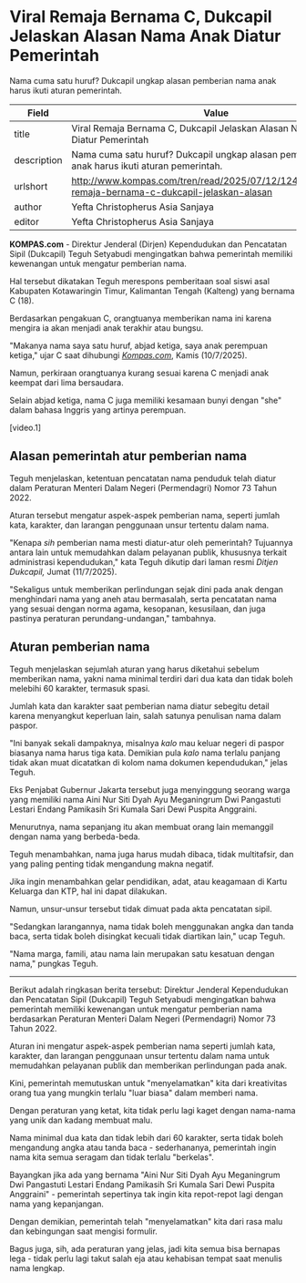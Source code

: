 # Viral Remaja Bernama C, Dukcapil Jelaskan Alasan Nama Anak Diatur Pemerintah

Nama cuma satu huruf? Dukcapil ungkap alasan pemberian nama anak harus ikuti aturan pemerintah.

| Field       | Value                                                       |
|-------------|-------------------------------------------------------------|
| title       | Viral Remaja Bernama C, Dukcapil Jelaskan Alasan Nama Anak Diatur Pemerintah |
| description | Nama cuma satu huruf? Dukcapil ungkap alasan pemberian nama anak harus ikuti aturan pemerintah. |
| urlshort    | http://www.kompas.com/tren/read/2025/07/12/124500365/viral-remaja-bernama-c-dukcapil-jelaskan-alasan |
| author      | Yefta Christopherus Asia Sanjaya |
| editor      | Yefta Christopherus Asia Sanjaya |

**KOMPAS.com** - Direktur Jenderal (Dirjen) Kependudukan dan Pencatatan Sipil (Dukcapil) Teguh Setyabudi mengingatkan bahwa pemerintah memiliki kewenangan untuk mengatur pemberian nama.

Hal tersebut dikatakan Teguh merespons pemberitaan soal siswi asal Kabupaten Kotawaringin Timur, Kalimantan Tengah (Kalteng) yang bernama C (18).

Berdasarkan pengakuan C, orangtuanya memberikan nama ini karena mengira ia akan menjadi anak terakhir atau bungsu.

"Makanya nama saya satu huruf, abjad ketiga, saya anak perempuan ketiga," ujar C saat dihubungi [*Kompas.com*](https://regional.kompas.com/read/2025/07/11/113000078/asal-muasal-remaja-asal-kalteng-bernama-c-ada-kesamaan-bunyi-dengan-she-), Kamis (10/7/2025).

Namun, perkiraan orangtuanya kurang sesuai karena C menjadi anak keempat dari lima bersaudara.

Selain abjad ketiga, nama C juga memiliki kesamaan bunyi dengan "she" dalam bahasa Inggris yang artinya perempuan.

\[video.1\]

## Alasan pemerintah atur pemberian nama

Teguh menjelaskan, ketentuan pencatatan nama penduduk telah diatur dalam Peraturan Menteri Dalam Negeri (Permendagri) Nomor 73 Tahun 2022.

Aturan tersebut mengatur aspek-aspek pemberian nama, seperti jumlah kata, karakter, dan larangan penggunaan unsur tertentu dalam nama.

"Kenapa *sih* pemberian nama mesti diatur-atur oleh pemerintah? Tujuannya antara lain untuk memudahkan dalam pelayanan publik, khususnya terkait administrasi kependudukan," kata Teguh dikutip dari laman resmi *Ditjen Dukcapil,* Jumat (11/7/2025).

\"Sekaligus untuk memberikan perlindungan sejak dini pada anak dengan menghindari nama yang aneh atau bermasalah, serta pencatatan nama yang sesuai dengan norma agama, kesopanan, kesusilaan, dan juga pastinya peraturan perundang-undangan,\" tambahnya.

## Aturan pemberian nama

Teguh menjelaskan sejumlah aturan yang harus diketahui sebelum memberikan nama, yakni nama minimal terdiri dari dua kata dan tidak boleh melebihi 60 karakter, termasuk spasi.

Jumlah kata dan karakter saat pemberian nama diatur sebegitu detail karena menyangkut keperluan lain, salah satunya penulisan nama dalam paspor.

"Ini banyak sekali dampaknya, misalnya *kalo* mau keluar negeri di paspor biasanya nama harus tiga kata. Demikian pula *kalo* nama terlalu panjang tidak akan muat dicatatkan di kolom nama dokumen kependudukan," jelas Teguh.

Eks Penjabat Gubernur Jakarta tersebut juga menyinggung seorang warga yang memiliki nama Aini Nur Siti Dyah Ayu Meganingrum Dwi Pangastuti Lestari Endang Pamikasih Sri Kumala Sari Dewi Puspita Anggraini.

Menurutnya, nama sepanjang itu akan membuat orang lain memanggil dengan nama yang berbeda-beda.

Teguh menambahkan, nama juga harus mudah dibaca, tidak multitafsir, dan yang paling penting tidak mengandung makna negatif.

Jika ingin menambahkan gelar pendidikan, adat, atau keagamaan di Kartu Keluarga dan KTP, hal ini dapat dilakukan.

Namun, unsur-unsur tersebut tidak dimuat pada akta pencatatan sipil.

"Sedangkan larangannya, nama tidak boleh menggunakan angka dan tanda baca, serta tidak boleh disingkat kecuali tidak diartikan lain," ucap Teguh.

\"Nama marga, famili, atau nama lain merupakan satu kesatuan dengan nama,\" pungkas Teguh.

---
Berikut adalah ringkasan berita tersebut: Direktur Jenderal Kependudukan dan Pencatatan Sipil (Dukcapil) Teguh Setyabudi mengingatkan bahwa pemerintah memiliki kewenangan untuk mengatur pemberian nama berdasarkan Peraturan Menteri Dalam Negeri (Permendagri) Nomor 73 Tahun 2022.

 Aturan ini mengatur aspek-aspek pemberian nama seperti jumlah kata, karakter, dan larangan penggunaan unsur tertentu dalam nama untuk memudahkan pelayanan publik dan memberikan perlindungan pada anak.



Kini, pemerintah memutuskan untuk "menyelamatkan" kita dari kreativitas orang tua yang mungkin terlalu "luar biasa" dalam memberi nama.

 Dengan peraturan yang ketat, kita tidak perlu lagi kaget dengan nama-nama yang unik dan kadang membuat malu.

 Nama minimal dua kata dan tidak lebih dari 60 karakter, serta tidak boleh mengandung angka atau tanda baca - sederhananya, pemerintah ingin nama kita semua seragam dan tidak terlalu "berkelas".

 Bayangkan jika ada yang bernama "Aini Nur Siti Dyah Ayu Meganingrum Dwi Pangastuti Lestari Endang Pamikasih Sri Kumala Sari Dewi Puspita Anggraini" - pemerintah sepertinya tak ingin kita repot-repot lagi dengan nama yang kepanjangan.

 Dengan demikian, pemerintah telah "menyelamatkan" kita dari rasa malu dan kebingungan saat mengisi formulir.

 Bagus juga, sih, ada peraturan yang jelas, jadi kita semua bisa bernapas lega - tidak perlu lagi takut salah eja atau kehabisan tempat saat menulis nama lengkap.

